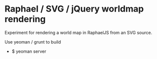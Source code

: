# Raphael / SVG / jQuery worldmap rendering

Experiment for rendering a world map in RaphaelJS from an SVG source.

Use yeoman / grunt to build

 * $ yeoman server



